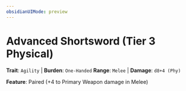 ```yaml
---
obsidianUIMode: preview
---
```

# Advanced Shortsword (Tier 3 Physical)

**Trait**: `Agility` | **Burden**: `One-Handed`
**Range**: `Melee` | **Damage**: `d8+4 (Phy)`

**Feature**: Paired (+4 to Primary Weapon damage in Melee)
